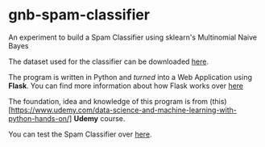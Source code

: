 # gnb-spam-classifier

An experiment to build a Spam Classifier using sklearn's Multinomial Naive Bayes

The dataset used for the classifier can be downloaded [here](https://www.kaggle.com/uciml/sms-spam-collection-dataset).

The program is written in Python and _turned_ into a Web Application using __Flask__. You can find more information about how Flask works over [here](https://pythonhow.com/how-a-flask-app-works/)

The foundation, idea and knowledge of this program is from (this)[https://www.udemy.com/data-science-and-machine-learning-with-python-hands-on/] __Udemy__ course. 

You can test the Spam Classifier over [here]().
